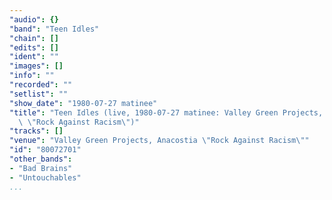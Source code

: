 ```yaml
---
"audio": {}
"band": "Teen Idles"
"chain": []
"edits": []
"ident": ""
"images": []
"info": ""
"recorded": ""
"setlist": ""
"show_date": "1980-07-27 matinee"
"title": "Teen Idles (live, 1980-07-27 matinee: Valley Green Projects, Anacostia\
  \ \"Rock Against Racism\")"
"tracks": []
"venue": "Valley Green Projects, Anacostia \"Rock Against Racism\""
"id": "80072701"
"other_bands":
- "Bad Brains"
- "Untouchables"
...
```

